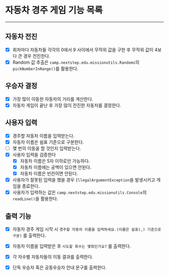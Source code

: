 # 자동차 경주 게임 기능 목록

---

## 자동차 전진
- [x] 회차마다 자동차들 각각의 0에서 9 사이에서 무작위 값을 구한 후 무작위 값이 4보다 큰 경우 전진한다.
- [x] Random 값 추출은 `camp.nextstep.edu.missionutils.Randoms`의 `pickNumberInRange()`를 활용한다.

## 우승자 결정
- [x] 가장 많이 이동한 자동차의 거리를 계산한다.
- [x] 자동차 게임이 끝난 후 가장 많이 전진한 자동차를 결정한다. 

## 사용자 입력
- [x] 경주할 자동차 이름을 입력받는다.
- [x] 자동차 이름은 쉼표 기준으로 구분한다.
- [ ] 몇 번의 이동을 할 것인지 입력받는다. 
- [x] 사용자 입력을 검증한다
    - [x] 자동차 이름은 5자 이하로만 가능하다.
    - [x] 자동차 이름에는 공백이 있으면 안된다.
    - [x] 자동차 이름은 빈칸이면 안된다.
- [x] 사용자가 잘못된 입력을 했을 경우 `IllegalArgumentException`을 발생시키고 게임을 종료한다.
- [x] 사용자가 입력하는 값은 `camp.nextstep.edu.missionutils.Console`의 `readLine()`을 활용한다.

## 출력 기능
- [x] 자동차 경주 게임 시작 시 `경주할 자동차 이름을 입력하세요.(이름은 쉼표(,) 기준으로 구분)` 를 출력한다.
- [x] 자동차 이름을 입력받은 후 `시도할 회수는 몇회인가요?` 를 출력한다.
- [x] 각 차수별 자동차들의 이동 결과를 출력한다.
- [x] 단독 우승자 혹은 공동우승자 안내 문구를 출력한다.

